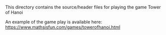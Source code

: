 This directory contains the source/header files for playing the game Tower of Hanoi

An example of the game play is available here: https://www.mathsisfun.com/games/towerofhanoi.html
